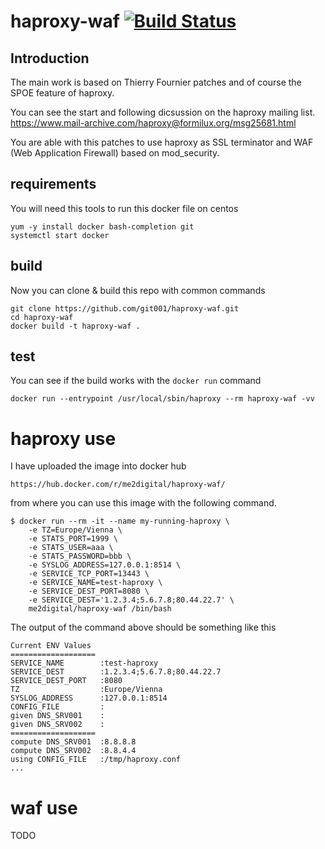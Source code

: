 # haproxy-waf [![Build Status](https://travis-ci.org/git001/haproxy-waf.svg?branch=master)](https://travis-ci.org/git001/haproxy-waf)

## Introduction

The main work is based on Thierry Fournier patches and of course the SPOE feature of haproxy.

You can see the start and following dicsussion on the haproxy mailing list.
https://www.mail-archive.com/haproxy@formilux.org/msg25681.html

You are able with this patches to use haproxy as SSL terminator and WAF (Web Application Firewall) based on mod_security.

## requirements

You will need this tools to run this docker file on centos

```
yum -y install docker bash-completion git
systemctl start docker
```

## build 

Now you can clone & build this repo with common commands

```
git clone https://github.com/git001/haproxy-waf.git
cd haproxy-waf
docker build -t haproxy-waf .
```

## test

You can see if the build works with the `docker run` command

```
docker run --entrypoint /usr/local/sbin/haproxy --rm haproxy-waf -vv
```

# haproxy use

I have uploaded the image into docker hub

```
https://hub.docker.com/r/me2digital/haproxy-waf/
```

from where you can use this image with the following command.

```
$ docker run --rm -it --name my-running-haproxy \
    -e TZ=Europe/Vienna \
    -e STATS_PORT=1999 \
    -e STATS_USER=aaa \
    -e STATS_PASSWORD=bbb \
    -e SYSLOG_ADDRESS=127.0.0.1:8514 \
    -e SERVICE_TCP_PORT=13443 \
    -e SERVICE_NAME=test-haproxy \
    -e SERVICE_DEST_PORT=8080 \
    -e SERVICE_DEST='1.2.3.4;5.6.7.8;80.44.22.7' \
    me2digital/haproxy-waf /bin/bash
```

The output of the command above should be something like this

```
Current ENV Values
===================
SERVICE_NAME        :test-haproxy
SERVICE_DEST        :1.2.3.4;5.6.7.8;80.44.22.7
SERVICE_DEST_PORT   :8080
TZ                  :Europe/Vienna
SYSLOG_ADDRESS      :127.0.0.1:8514
CONFIG_FILE         :
given DNS_SRV001    :
given DNS_SRV002    :
===================
compute DNS_SRV001  :8.8.8.8
compute DNS_SRV002  :8.8.4.4
using CONFIG_FILE   :/tmp/haproxy.conf
...
```

# waf use

TODO

